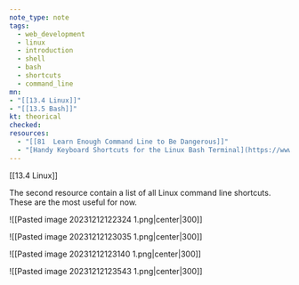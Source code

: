 ```yaml
---
note_type: note
tags:
  - web_development
  - linux
  - introduction
  - shell
  - bash
  - shortcuts
  - command_line
mn: 
- "[[13.4 Linux]]"
- "[[13.5 Bash]]"
kt: theorical
checked: 
resources:
  - "[[81  Learn Enough Command Line to Be Dangerous]]"
  - "[Handy Keyboard Shortcuts for the Linux Bash Terminal](https://www.makeuseof.com/linux-bash-terminal-shortcuts/)"
---
```

[[13.4 Linux]]

The second resource contain a list of all Linux command line shortcuts. These are the most useful for now. 

![[Pasted image 20231212122324 1.png|center|300]]

![[Pasted image 20231212123035 1.png|center|300]]

![[Pasted image 20231212123140 1.png|center|300]]

![[Pasted image 20231212123543 1.png|center|300]]

